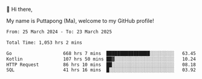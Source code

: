 👋 Hi there,

My name is Puttapong (Ma), welcome to my GitHub profile!

<!--START_SECTION:waka-->

```txt
From: 25 March 2024 - To: 23 March 2025

Total Time: 1,053 hrs 2 mins

Go                   668 hrs 7 mins  ████████████████░░░░░░░░░   63.45 %
Kotlin               107 hrs 50 mins ██▓░░░░░░░░░░░░░░░░░░░░░░   10.24 %
HTTP Request         86 hrs 10 mins  ██░░░░░░░░░░░░░░░░░░░░░░░   08.18 %
SQL                  41 hrs 16 mins  █░░░░░░░░░░░░░░░░░░░░░░░░   03.92 %
```

<!--END_SECTION:waka-->
